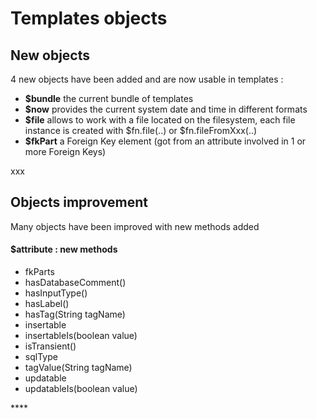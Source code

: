 # Templates objects

## New objects

4 new objects have been added and are now usable in templates : 

* **$bundle**  the current bundle of templates 
* **$now** provides the current system date and time in different formats 
* **$file** allows to work with a file located on the filesystem, each file instance is created with $fn.file\(..\) or $fn.fileFromXxx\(..\) 
* **$fkPart** a Foreign Key element \(got from an attribute involved in 1 or more Foreign Keys\) 

xxx



## Objects improvement

Many objects have been improved with new methods added

#### $attribute **: new methods** 

* fkParts 
* hasDatabaseComment\(\) 
* hasInputType\(\) 
* hasLabel\(\) 
* hasTag\(String tagName\) 
* insertable 
* insertableIs\(boolean value\) 
* isTransient\(\) 
* sqlType 
* tagValue\(String tagName\) 
* updatable 
* updatableIs\(boolean value\)

\*\*\*\*

